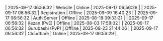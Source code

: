 | 2025-09-17 06:56:32 | Website | Online | 2025-09-17 06:56:29 |
| 2025-09-17 06:56:32 | Registration | Offline | 2025-09-09 16:40:23 |
| 2025-09-17 06:56:32 | Auth Server | Offline | 2025-08-18 09:33:31 |
| 2025-09-17 06:56:32 | Kezan (PvE) | Offline | 2025-08-03 17:58:02 |
| 2025-09-17 06:56:32 | Gurubashi (PvP) | Offline | 2025-08-23 21:44:06 |
| 2025-09-17 06:56:32 | Cloudflare | Online | 2025-09-17 06:56:29 |
